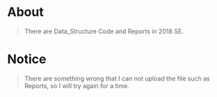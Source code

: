 # About

> There are Data_Structure Code and Reports in 2018 SE.

# Notice
>
> There are something wrong that I can not upload the file such as Reports, so I will try again for a time.
